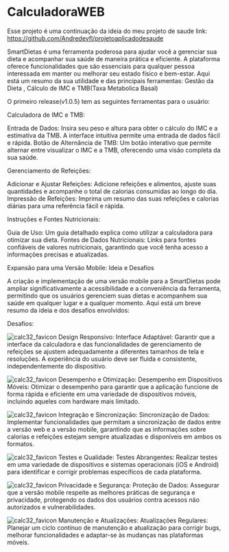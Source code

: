 # CalculadoraWEB

Esse projeto é uma continuação da ideia do meu projeto de saude link: https://github.com/Andredevfl/projetoaplicadodesaude

SmartDietas é uma ferramenta poderosa para ajudar você a gerenciar sua dieta e acompanhar sua saúde de maneira prática e eficiente. A plataforma oferece funcionalidades que são essenciais para qualquer pessoa interessada em manter ou melhorar seu estado físico e bem-estar. Aqui está um resumo da sua utilidade e das principais ferramentas: Gestão da Dieta , Cálculo de IMC e TMB(Taxa Metabolica Basal)

O primeiro release(v1.0.5) tem as seguintes ferramentas para o usuário:

Calculadora de IMC e TMB:

Entrada de Dados: Insira seu peso e altura para obter o cálculo do IMC e a estimativa da TMB. A interface intuitiva permite uma entrada de dados fácil e rápida.
Botão de Alternância de TMB: Um botão interativo que permite alternar entre visualizar o IMC e a TMB, oferecendo uma visão completa da sua saúde.

Gerenciamento de Refeições:

Adicionar e Ajustar Refeições: Adicione refeições e alimentos, ajuste suas quantidades e acompanhe o total de calorias consumidas ao longo do dia.
Impressão de Refeições: Imprima um resumo das suas refeições e calorias diárias para uma referência fácil e rápida.

Instruções e Fontes Nutricionais:

Guia de Uso: Um guia detalhado explica como utilizar a calculadora para otimizar sua dieta.
Fontes de Dados Nutricionais: Links para fontes confiáveis de valores nutricionais, garantindo que você tenha acesso a informações precisas e atualizadas.

Expansão para uma Versão Mobile: Ideia e Desafios

A criação e implementação de uma versão mobile para a SmartDietas pode ampliar significativamente a acessibilidade e a conveniência da ferramenta, permitindo que os usuários gerenciem suas dietas e acompanhem sua saúde em qualquer lugar e a qualquer momento. Aqui está um breve resumo da ideia e dos desafios envolvidos:

Desafios:

![calc32_favicon](https://github.com/user-attachments/assets/81773beb-14e4-48b2-9491-7cedee6d5d8f)  Design Responsivo: Interface Adaptável: Garantir que a interface da calculadora e das funcionalidades de gerenciamento de refeições se ajustem adequadamente a diferentes tamanhos de tela e resoluções. A experiência do usuário deve ser fluida e consistente, independentemente do dispositivo.

![calc32_favicon](https://github.com/user-attachments/assets/81773beb-14e4-48b2-9491-7cedee6d5d8f)  Desempenho e Otimização: Desempenho em Dispositivos Móveis: Otimizar o desempenho para garantir que a aplicação funcione de forma rápida e eficiente em uma variedade de dispositivos móveis, incluindo aqueles com hardware mais limitado.

![calc32_favicon](https://github.com/user-attachments/assets/81773beb-14e4-48b2-9491-7cedee6d5d8f)  Integração e Sincronização: Sincronização de Dados: Implementar funcionalidades que permitam a sincronização de dados entre a versão web e a versão mobile, garantindo que as informações sobre calorias e refeições estejam sempre atualizadas e disponíveis em ambos os formatos.

![calc32_favicon](https://github.com/user-attachments/assets/81773beb-14e4-48b2-9491-7cedee6d5d8f)  Testes e Qualidade: Testes Abrangentes: Realizar testes em uma variedade de dispositivos e sistemas operacionais (iOS e Android) para identificar e corrigir problemas específicos de cada plataforma.

![calc32_favicon](https://github.com/user-attachments/assets/81773beb-14e4-48b2-9491-7cedee6d5d8f)  Privacidade e Segurança: Proteção de Dados: Assegurar que a versão mobile respeite as melhores práticas de segurança e privacidade, protegendo os dados dos usuários contra acessos não autorizados e vulnerabilidades.

![calc32_favicon](https://github.com/user-attachments/assets/81773beb-14e4-48b2-9491-7cedee6d5d8f)  Manutenção e Atualizações: Atualizações Regulares: Planejar um ciclo contínuo de manutenção e atualização para corrigir bugs, melhorar funcionalidades e adaptar-se às mudanças nas plataformas móveis.
